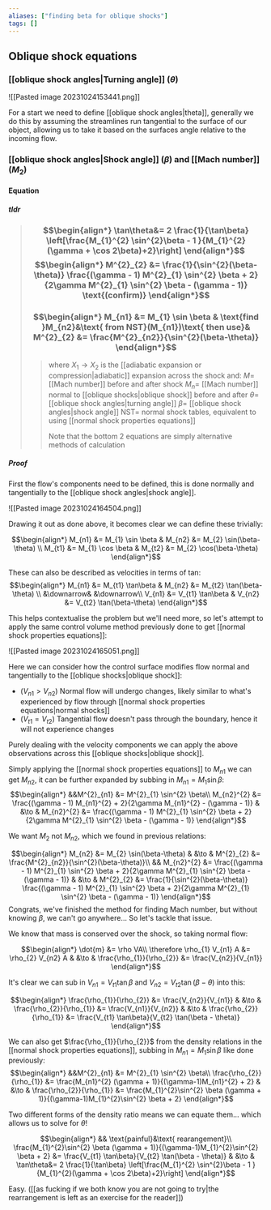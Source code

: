 ```yaml
---
aliases: ["finding beta for oblique shocks"]
tags: []
---
```


## Oblique shock equations



### [[oblique shock angles|Turning angle]] ($\theta$)

![[Pasted image 20231024153441.png]]
 

For a start we need to define [[oblique shock angles|theta]], generally we do this by assuming the streamlines run tangential to the surface of our object, allowing us to take it based on the surfaces angle relative to the incoming flow. 

### [[oblique shock angles|Shock angle]] ($\beta$) and [[Mach number]] ($M_{2}$)

#### Equation

##### tldr

> ### $$\begin{align*}   \tan\theta&= 2 \frac{1}{\tan\beta} \left[\frac{M_{1}^{2} \sin^{2}\beta - 1 }{M_{1}^{2}(\gamma + \cos 2\beta)+2}\right]   \end{align*}$$   $$\begin{align*}   M^{2}_{2}  &= \frac{1}{\sin^{2}(\beta-\theta)}   \frac{(\gamma - 1) M^{2}_{1} \sin^{2} \beta + 2}{2\gamma M^{2}_{1} \sin^{2} \beta - (\gamma - 1)}  \text{(confirm)} \end{align*}$$
> ### $$\begin{align*} M_{n1} &= M_{1} \sin \beta  & \text{find }M_{n2}&\text{ from NST}(M_{n1})\text{ then use}& M^{2}_{2} &= \frac{M^{2}_{n2}}{\sin^{2}(\beta-\theta)} \end{align*}$$
>> where $X_{1}\to X_{2}$ is the [[adiabatic expansion or compression|adiabatic]] expansion across the shock and:
>> $M=$ [[Mach number]] before and after shock
>> $M_{n}=$ [[Mach number]] normal to [[oblique shocks|oblique shock]] before and after
>> $\theta=$ [[oblique shock angles|turning angle]]
>> $\beta=$ [[oblique shock angles|shock angle]]
>> $\text{NST}=$ normal shock tables, equivalent to using [[normal shock properties equations]]
>> 
>> Note that the bottom 2 equations are simply alternative methods of calculation

##### Proof

First the flow's components need to be defined, this is done normally and tangentially to the [[oblique shock angles|shock angle]].

![[Pasted image 20231024164504.png]]

Drawing it out as done above, it becomes clear we can define these trivially:

$$\begin{align*}
M_{n1} &= M_{1} \sin \beta & M_{n2} &= M_{2} \sin(\beta-\theta) \\
M_{t1} &= M_{1} \cos \beta & M_{t2} &= M_{2} \cos(\beta-\theta)
\end{align*}$$

These can also be described as velocities in terms of tan:
$$\begin{align*}
M_{n1} &= M_{t1} \tan\beta  & M_{n2} &= M_{t2} \tan(\beta-\theta) \\
&\downarrow& &\downarrow\\
V_{n1} &= V_{t1} \tan\beta  & V_{n2} &= V_{t2} \tan(\beta-\theta) 
\end{align*}$$


This helps contextualise the problem but we'll need more, so let's attempt to apply the same control volume method previously done to get [[normal shock properties equations]]:

![[Pasted image 20231024165051.png]]

Here we can consider how the control surface modifies flow normal and tangentially to the [[oblique shocks|oblique shock]]:
- ($V_{n1} > V_{n2}$) Normal flow will undergo changes, likely similar to what's experienced by flow through [[normal shock properties equations|normal shocks]]
- ($V_{t1} = V_{t2}$) Tangential flow doesn't pass through the boundary, hence it will not experience changes

Purely dealing with the velocity components we can apply the above observations across this [[oblique shocks|oblique shock]].

Simply applying the [[normal shock properties equations]] to $M_{n1}$ we can get $M_{n2}$, it can be further expanded by subbing in $M_{n1} = M_{1} \sin \beta$:
$$\begin{align*}
&&M^{2}_{n1} &= M^{2}_{1} \sin^{2} \beta\\
M_{n2}^{2}  &= \frac{(\gamma - 1) M_{n1}^{2} + 2}{2\gamma M_{n1}^{2} - (\gamma - 1)} & &\to & M_{n2}^{2}  &= \frac{(\gamma - 1) M^{2}_{1} \sin^{2} \beta + 2}{2\gamma M^{2}_{1} \sin^{2} \beta - (\gamma - 1)} 
\end{align*}$$


We want $M_{2}$ not $M_{n2}$, which we found in previous relations:

$$\begin{align*}
M_{n2} &= M_{2} \sin(\beta-\theta) & &\to & M^{2}_{2} &= \frac{M^{2}_{n2}}{\sin^{2}(\beta-\theta)}\\
&& M_{n2}^{2}  &= \frac{(\gamma - 1) M^{2}_{1} \sin^{2} \beta + 2}{2\gamma M^{2}_{1} \sin^{2} \beta - (\gamma - 1)} & &\to &  M^{2}_{2}  &= \frac{1}{\sin^{2}(\beta-\theta)}   \frac{(\gamma - 1) M^{2}_{1} \sin^{2} \beta + 2}{2\gamma M^{2}_{1} \sin^{2} \beta - (\gamma - 1)} 
\end{align*}$$
Congrats, we've finished the method for finding Mach number, but without knowing $\beta$, we can't go anywhere... So let's tackle that issue.


We know that mass is conserved over the shock, so taking normal flow:

$$\begin{align*}
\dot{m} &= \rho VA\\
\therefore \rho_{1} V_{n1} A &= \rho_{2} V_{n2} A & &\to & \frac{\rho_{1}}{\rho_{2}} &= \frac{V_{n2}}{V_{n1}}
\end{align*}$$

It's clear we can sub in $V_{n1} = V_{t1} \tan\beta$ and $V_{n2} = V_{t2} \tan(\beta-\theta)$ into this:

$$\begin{align*}
\frac{\rho_{1}}{\rho_{2}} &= \frac{V_{n2}}{V_{n1}} & &\to & \frac{\rho_{2}}{\rho_{1}} &= \frac{V_{n1}}{V_{n2}} & &\to & \frac{\rho_{2}}{\rho_{1}} &= \frac{V_{t1} \tan\beta}{V_{t2} \tan(\beta - \theta)} 
\end{align*}$$


We can also get $\frac{\rho_{1}}{\rho_{2}}$ from the density relations in the [[normal shock properties equations]], subbing in $M_{n1} = M_{1} \sin\beta$ like done previously:
$$\begin{align*}
&&M^{2}_{n1} &= M^{2}_{1} \sin^{2} \beta\\
\frac{\rho_{2}}{\rho_{1}} &= \frac{M_{n1}^{2} (\gamma + 1)}{(\gamma-1)M_{n1}^{2} + 2} & &\to & \frac{\rho_{2}}{\rho_{1}} &= \frac{M_{1}^{2}\sin^{2} \beta  (\gamma + 1)}{(\gamma-1)M_{1}^{2}\sin^{2} \beta + 2}
\end{align*}$$

Two different forms of the density ratio means we can equate them... which allows us to solve for $\theta$!

$$\begin{align*}
&& \text{painful}&\text{ rearangement}\\
\frac{M_{1}^{2}\sin^{2} \beta  (\gamma + 1)}{(\gamma-1)M_{1}^{2}\sin^{2} \beta + 2} &= \frac{V_{t1} \tan\beta}{V_{t2} \tan(\beta - \theta)} & &\to & \tan\theta&= 2 \frac{1}{\tan\beta} \left[\frac{M_{1}^{2} \sin^{2}\beta - 1 }{M_{1}^{2}(\gamma + \cos 2\beta)+2}\right]
\end{align*}$$

Easy. ([[as fucking if we both know you are not going to try|the rearrangement is left as an exercise for the reader]])


